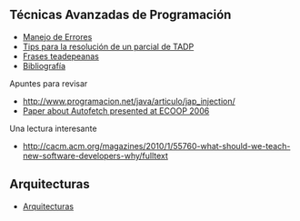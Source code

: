Técnicas Avanzadas de Programación
----------------------------------

-   [Manejo de Errores](manejo-de-errores.html)
-   [Tips para la resolución de un parcial de TADP](tips-para-la-resolucion-de-un-parcial-de-tadp.html)
-   [Frases teadepeanas](frases-teadepeanas.html)
-   [Bibliografía](bibliografia-sobre-programacion-avanzada-orientada-a-objetos.html)

Apuntes para revisar

-   <http://www.programacion.net/java/articulo/jap_injection/>
-   [Paper about Autofetch presented at ECOOP 2006](http://www.cs.utexas.edu/~aibrahim/publications/autofetch.pdf)

Una lectura interesante

-   <http://cacm.acm.org/magazines/2010/1/55760-what-should-we-teach-new-software-developers-why/fulltext>

Arquitecturas
-------------

-   [Arquitecturas](arquitecturas.html)

